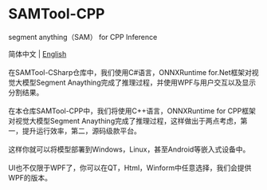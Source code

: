 # SAMTool-CPP
segment anything（SAM） for CPP Inference

简体中文 | [English](ReadmeEN.md)<br />  
在SAMTool-CSharp仓库中，我们使用C#语言，ONNXRuntime for.Net框架对视觉大模型Segment Anaything完成了推理过程，并使用WPF与用户交互以及显示分割结果。<br />  
在本仓库SAMTool-CPP中，我们将使用C++语言，ONNXRuntime for CPP框架对视觉大模型Segment Anaything完成了推理过程，这样做出于两点考虑，第一，提升运行效率，第二，源码级款平台。<br />  
这样你就可以将模型部署到Windows，Linux，甚至Android等嵌入式设备中。<br />  
UI也不仅限于WPF了，你可以在QT，Html，Winform中任意选择，我们会提供WPF的版本。<br />  
